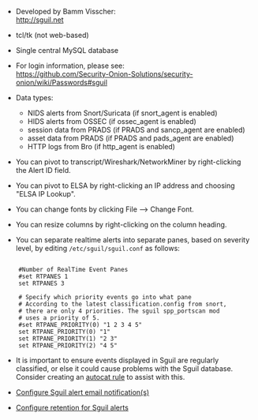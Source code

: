 * Developed by Bamm Visscher:  
http://sguil.net

* tcl/tk (not web-based)

* Single central MySQL database

* For login information, please see:  
https://github.com/Security-Onion-Solutions/security-onion/wiki/Passwords#sguil

* Data types:

  * NIDS alerts from Snort/Suricata (if snort_agent is enabled)
  * HIDS alerts from OSSEC (if ossec_agent is enabled)
  * session data from PRADS (if PRADS and sancp_agent are enabled)
  * asset data from PRADS (if PRADS and pads_agent are enabled)
  * HTTP logs from Bro (if http_agent is enabled)

* You can pivot to transcript/Wireshark/NetworkMiner by right-clicking the Alert ID field.

* You can pivot to ELSA by right-clicking an IP address and choosing "ELSA IP Lookup".

* You can change fonts by clicking File --> Change Font.

* You can resize columns by right-clicking on the column heading.

* You can separate realtime alerts into separate panes, based on severity level, by editing `/etc/sguil/sguil.conf` as follows:

<pre><code>
    #Number of RealTime Event Panes    
    #set RTPANES 1    
    set RTPANES 3    
 
    # Specify which priority events go into what pane   
    # According to the latest classification.config from snort,   
    # there are only 4 priorities. The sguil spp_portscan mod   
    # uses a priority of 5.    
    #set RTPANE_PRIORITY(0) "1 2 3 4 5"  
    set RTPANE_PRIORITY(0) "1"  
    set RTPANE_PRIORITY(1) "2 3"  
    set RTPANE_PRIORITY(2) "4 5"   
</code></pre>
* It is important to ensure events displayed in Sguil are regularly classified, or else it could cause problems with the Sguil database. Consider creating an [autocat rule](https://github.com/Security-Onion-Solutions/security-onion/wiki/ManagingAlerts#autocategorize-events) to assist with this.

* [Configure Sguil alert email notification(s)](https://github.com/Security-Onion-Solutions/security-onion/wiki/Email#how-do-i-configure-sguil-to-send-alerts-via-email)

* [Configure retention for Sguil alerts](https://github.com/Security-Onion-Solutions/security-onion/wiki/ManagingAlerts#sguil-days-to-keep)